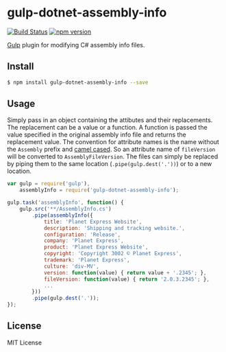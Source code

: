 # gulp-dotnet-assembly-info
[![Build Status](https://api.travis-ci.org/mikeobrien/gulp-dotnet-assembly-info.png?branch=master)](https://travis-ci.org/mikeobrien/gulp-dotnet-assembly-info)
[![npm version](https://badge.fury.io/js/gulp-dotnet-assembly-info.svg)](http://badge.fury.io/js/gulp-dotnet-assembly-info)

[Gulp](http://gulpjs.com/) plugin for modifying C# assembly info files.

## Install

```bash
$ npm install gulp-dotnet-assembly-info --save
```

## Usage

Simply pass in an object containing the attibutes and their replacements. The replacement can be a value or a function. A function is passed the value specified in the original assembly info file and returns the replacement value. The convention for attribute names is the name without the `Assembly` prefix and [camel cased](http://en.wikipedia.org/wiki/CamelCase). So an attribute name of `fileVersion` will be converted to `AssemblyFileVersion`. The files can simply be replaced by piping them to the same location (`.pipe(gulp.dest('.'))`) or to a new location.

```js
var gulp = require('gulp'),
    assemblyInfo = require('gulp-dotnet-assembly-info');

gulp.task('assemblyInfo', function() {
    gulp.src('**/AssemblyInfo.cs')
        .pipe(assemblyInfo({
            title: 'Planet Express Website',
            description: 'Shipping and tracking website.', 
            configuration: 'Release', 
            company: 'Planet Express', 
            product: 'Planet Express Website', 
            copyright: 'Copyright 3002 © Planet Express', 
            trademark: 'Planet Express', 
            culture: 'div-MV',
            version: function(value) { return value + '.2345'; },
            fileVersion: function(value) { return '2.0.3.2345'; },
            ...
        }))
        .pipe(gulp.dest('.'));
});
```

## License
MIT License
